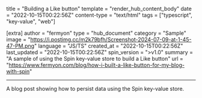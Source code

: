 title = "Building a Like button"
template = "render_hub_content_body"
date = "2022-10-15T00:22:56Z"
content-type = "text/html"
tags = ["typescript", "key-value", "web"]

[extra]
author = "fermyon"
type = "hub_document"
category = "Sample"
image = "https://i.postimg.cc/m2k79bfh/Screenshot-2024-07-09-at-1-45-47-PM.png"
language = "JS/TS"
created_at = "2022-10-15T00:22:56Z"
last_updated = "2022-10-15T00:22:56Z"
spin_version = ">v1.0"
summary =  "A sample of using the Spin key-value store to build a Like button"
url = "https://www.fermyon.com/blog/how-i-built-a-like-button-for-my-blog-with-spin"

---

A blog post showing how to persist data using the Spin key-value store.
